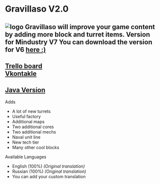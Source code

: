 # Gravillaso V2.0
![logo](https://raw.githubusercontent.com/NickName73/NickName73/main/newGravillasoBanner.png)
Gravillaso will improve your game content by adding more block and turret items. Version for Mindustry V7 You can download the version for V6 [here :)](https://github.com/NickName73/Gravillaso/archive/refs/tags/1.0.1b.zip)
---
[Trello board](https://trello.com/b/wT73AZQq/gravillaso)  
[Vkontakle](https://vk.com/gravillaso)   
---
[Java Version](https://github.com/NickName73/Gravillaso/tree/java)
---
Adds
* A lot of new turrets
* Useful factory
* Additional maps
* Two additional cores
* Two additional mechs
* Naval unit line
* New tech tier
* Many other cool blocks

Available Languages
* English (100%) _(Original translation)_
* Russian (100%) _(Original translation)_
* You can add your custom translation
